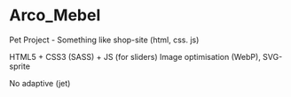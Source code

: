# Arco_Mebel

Pet Project - Something like shop-site (html, css. js)

HTML5 + CSS3 (SASS) + JS (for sliders)
Image optimisation (WebP), SVG-sprite

No adaptive (jet)
